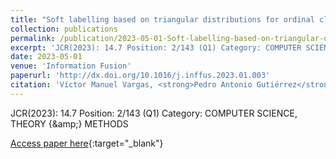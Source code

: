 ```yaml
---
title: "Soft labelling based on triangular distributions for ordinal classification"
collection: publications
permalink: /publication/2023-05-01-Soft-labelling-based-on-triangular-distributions-for-ordinal-classification
excerpt: 'JCR(2023): 14.7 Position: 2/143 (Q1) Category: COMPUTER SCIENCE, THEORY &amp; METHODS'
date: 2023-05-01
venue: 'Information Fusion'
paperurl: 'http://dx.doi.org/10.1016/j.inffus.2023.01.003'
citation: 'Víctor Manuel Vargas, <strong>Pedro Antonio Gutiérrez</strong>, Javier Barbero-Gómez, César Hervás-Martínez, &quot;Soft labelling based on triangular distributions for ordinal classification.&quot; Information Fusion, Vol. 93, 2023, pp.258-267.'
---
```

JCR(2023): 14.7 Position: 2/143 (Q1) Category: COMPUTER SCIENCE, THEORY {\&amp;} METHODS

[Access paper here](http://dx.doi.org/10.1016/j.inffus.2023.01.003){:target="_blank"}
